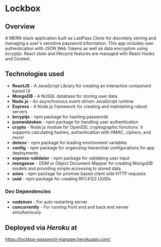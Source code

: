# Lockbox

## Overview
A MERN stack application built as LastPass Clone for discretely storing and managing a user's sensitive password information. This app includes user authentication with JSON Web Tokens as well as data encryption using bcryptjs. React state and lifecycle features are managed with React Hooks and Context. 

## Technologies used
* **ReactJS** - A JavaScript Library for creating an interactive component based UI
* **MongoDB** - A NoSQL database for storing user data
* **Node.js** - An asynchronous event-driven JavaScript runtime 
* **Express** - A Node.js framework for creating and maintaining robust servers
* **bcryptjs** - npm package for hashing passwords
* **jsonwebtoken** - npm package for handling user authentication
* **crypto** - Node.js module for OpenSSL cryptographic functions. It supports calculating hashes, authentication with HMAC, ciphers, and more!
* **dotenv** - npm package for loading environment variables
* **config** - npm package for organizing hierarchial configurations for app deployments
* **express-validator** - npm package for validating user input
* **mongoose** - ODM or Object Document Mapper for creating MongoDB models and providing simple accessing to stored data
* **axios** - npm package for promise based client side HTTP requests
* **uuid** - npm package for creating RFC4122 UUIDs

### Dev Dependencies
* **nodemon** - For auto restarting server
* **concurrently** - For running front end and back end server simultaniously

## Deployed via ***Heroku*** at
https://lockbox-password-manager.herokuapp.com/
